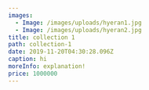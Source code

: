 ```yaml
---
images:
  - Image: /images/uploads/hyeran1.jpg
  - Image: /images/uploads/hyeran2.jpg
title: collection 1
path: collection-1
date: 2019-11-20T04:30:28.096Z
caption: hi
moreInfo: explanation!
price: 1000000
---
```


